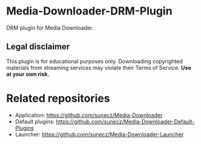 # Media-Downloader-DRM-Plugin
DRM plugin for Media Downloader.

## Legal disclaimer
This plugin is for educational purposes only. Downloading copyrighted materials from streaming services may violate their Terms of Service. **Use at your own risk.**

# Related repositories
- Application: https://github.com/sunecz/Media-Downloader
- Default plugins: https://github.com/sunecz/Media-Downloader-Default-Plugins
- Launcher: https://github.com/sunecz/Media-Downloader-Launcher
